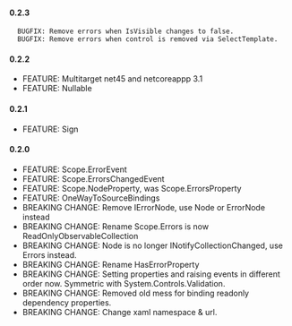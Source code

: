 #### 0.2.3
      BUGFIX: Remove errors when IsVisible changes to false.
      BUGFIX: Remove errors when control is removed via SelectTemplate.

#### 0.2.2
* FEATURE: Multitarget net45 and netcoreappp 3.1
* FEATURE: Nullable

#### 0.2.1
* FEATURE: Sign

#### 0.2.0
* FEATURE: Scope.ErrorEvent
* FEATURE: Scope.ErrorsChangedEvent
* FEATURE: Scope.NodeProperty, was Scope.ErrorsProperty
* FEATURE: OneWayToSourceBindings
* BREAKING CHANGE: Remove IErrorNode, use Node or ErrorNode instead
* BREAKING CHANGE: Rename Scope.Errors is now ReadOnlyObservableCollection<ValidationError>
* BREAKING CHANGE: Node is no longer INotifyCollectionChanged, use Errors instead.
* BREAKING CHANGE: Rename HasErrorProperty
* BREAKING CHANGE: Setting properties and raising events in different order now. Symmetric with System.Controls.Validation.
* BREAKING CHANGE: Removed old mess for binding readonly dependency properties.
* BREAKING CHANGE: Change xaml namespace & url.